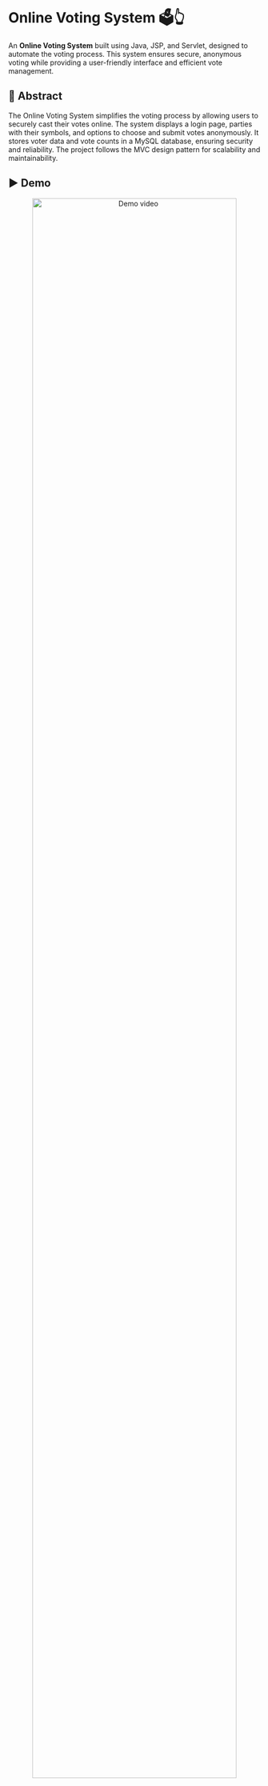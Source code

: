# Online Voting System 🗳️👆

An **Online Voting System** built using Java, JSP, and Servlet, designed to automate the voting process. This system ensures secure, anonymous voting while providing a user-friendly interface and efficient vote management.

## 📄 **Abstract**

The Online Voting System simplifies the voting process by allowing users to securely cast their votes online. The system displays a login page, parties with their symbols, and options to choose and submit votes anonymously. It stores voter data and vote counts in a MySQL database, ensuring security and reliability. The project follows the MVC design pattern for scalability and maintainability.

## ▶️ Demo
<div align="center">
<img src="" alt="Demo video" width="90%" style="border-radius: 16px;"/>
</div>

## 🚀 **Features**

1. **Voter Authentication/Registration:** Secure login/registration portal for voters.  
2. **Party Display:** Show participating parties with their unique symbols.
3. **Voting Process:** Allow voters to select a party and cast votes securely.
4. **Vote Recording:** Store anonymous votes and voter details in a MySQL database.
5. **User Interface:** Responsive, user-friendly design using HTML, CSS, Bootstrap and JavaScript.
6. **MVC Architecture:** Modular code structure for easy maintenance and scalability.
7. **Security:** Prevent duplicate voting and ensure data integrity.
8. **Admin Panel:** Manage parties and monitor vote counts.

## 👥 **Roles in the System**

1. **Admin:**  
   - Login/Logout using a Security Key to access secure Admin panel.
   - Add/Delete party details.  
   - View election result.    
   - One admin only.

2. **Voter:**  
   - Register with unique credentials (e.g., voter ID, date of birth etc.).  
   - Login/Logout securely using their voter ID and password.  
   - Vote for their chosen party.
   - Cannot vote more than once.  
   - Must be 18 years or older. 
   
## 🎨 **Design Pattern**
<div align="center">
<img src="C:\Users\PARIDHI\eclipse-workspace\OnlineVotingSystem\src\main\webapp\images\mvc.draw.io.png" alt="mvc" width="90%" style="border-radius: 16px;"/>
</div>


## 🛠 **Technologies/Tools used**

- **Backend**: Java, JSP, Servlet  
- **Frontend**: HTML, CSS, JavaScript  
- **Database**: MySQL  
- **Design Pattern**: MVC Architecture  
- **IDE**: Eclipse IDE for Enterprise Java and Web Developers - 24-09
- **Project Type**: Dynamic Web Project

## 🛢 **Database Tables**

1. **Voters**  
   - **Voter ID**: Unique identifier for each voter.  
   - **Full Name**: The full name of the voter.  
   - **DOB**: Date of birth of the voter.  
   - **Password**: Voter's password for login.

2. **Party**  
   - **Party ID**: Unique identifier for each political party.  
   - **Party Name**: Name of the political party.  
   - **Party Symbol**: Symbol representing the party.

3. **Admin**  
   - **Username**: Admin username for login.  
   - **Security Key**: A unique security key used for admin authentication.

## ⚙️ **Setup and Installation**

1. **Clone the repository**:  
   ```bash
   git clone https://github.com/paridhi3/Online-Voting-System.git
   cd Online-Voting-System
   ```

2. **Import the project into Eclipse**:
  - Open Eclipse IDE.
  - Select *File* > *Import* > *Existing Projects* into **Workspace**.
  - Choose the cloned project directory and import it.
    
3. **Run the project**:
  - Right-click on the Login-Registration project in the Eclipse workspace.
  - Select *Run As* > *Run on Server*.
  
#### External System Requirements used in this project:
1. **[MySQL Connector/J (version 9.1.0) ](src/main/webapp/WEB-INF/lib/mysql-connector-j-9.1.0.jar)**
2. **[Jakarta Servlet API (version 5.0.0) ](src/main/webapp/WEB-INF/lib/jakarta.servlet-api-5.0.0-javadoc.jar)**    
     
     